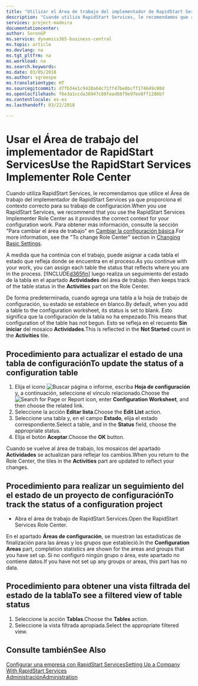 ```yaml
---
title: "Utilizar el Área de trabajo del implementador de RapidStart Services | Documentos de Microsoft"
description: "Cuando utiliza RapidStart Services, le recomendamos que realice un seguimiento de su trabajo y utilice el Área de trabajo del implementador de RapidStart Services ya que proporciona el contexto correcto para su trabajo de configuración."
services: project-madeira
documentationcenter: 
author: SorenGP
ms.service: dynamics365-business-central
ms.topic: article
ms.devlang: na
ms.tgt_pltfrm: na
ms.workload: na
ms.search.keywords: 
ms.date: 03/05/2018
ms.author: sgroespe
ms.translationtype: HT
ms.sourcegitcommit: d7fb34e1c9428a64c71ff47be8bcff174649c00d
ms.openlocfilehash: f6e3a1ccda36947c80fead68f9e97ee8ff1286bf
ms.contentlocale: es-es
ms.lasthandoff: 03/22/2018

---
```

# <a name="use-the-rapidstart-services-implementer-role-center"></a><span data-ttu-id="fa796-103">Usar el Área de trabajo del implementador de RapidStart Services</span><span class="sxs-lookup"><span data-stu-id="fa796-103">Use the RapidStart Services Implementer Role Center</span></span>
<span data-ttu-id="fa796-104">Cuando utiliza RapidStart Services, le recomendamos que utilice el Área de trabajo del implementador de RapidStart Services ya que proporciona el contexto correcto para su trabajo de configuración.</span><span class="sxs-lookup"><span data-stu-id="fa796-104">When you use RapidStart Services, we recommend that you use the RapidStart Services Implementer Role Center as it provides the correct context for your configuration work.</span></span> <span data-ttu-id="fa796-105">Para obtener más información, consulte la sección "Para cambiar el área de trabajo" en [Cambiar la configuración básica](ui-change-basic-settings.md).</span><span class="sxs-lookup"><span data-stu-id="fa796-105">For more information, see the "To change Role Center" section in [Changing Basic Settings](ui-change-basic-settings.md).</span></span>

<span data-ttu-id="fa796-106">A medida que ha continúa con el trabajo, puede asignar a cada tabla el estado que refleja donde se encuentra en el proceso.</span><span class="sxs-lookup"><span data-stu-id="fa796-106">As you continue with your work, you can assign each table the status that reflects where you are in the process.</span></span> [!INCLUDE[d365fin](includes/d365fin_md.md)]<span data-ttu-id="fa796-107"> luego realiza un seguimiento del estado de la tabla en el apartado **Actividades** del área de trabajo.</span><span class="sxs-lookup"><span data-stu-id="fa796-107"> then keeps track of the table status in the **Activities** part on the Role Center.</span></span>  

<span data-ttu-id="fa796-108">De forma predeterminada, cuando agrega una tabla a la hoja de trabajo de configuración, su estado se establece en blanco.</span><span class="sxs-lookup"><span data-stu-id="fa796-108">By default, when you add a table to the configuration worksheet, its status is set to blank.</span></span> <span data-ttu-id="fa796-109">Esto significa que la configuración de la tabla no ha empezado.</span><span class="sxs-lookup"><span data-stu-id="fa796-109">This means that configuration of the table has not begun.</span></span> <span data-ttu-id="fa796-110">Esto se refleja en el recuento **Sin iniciar** del mosaico **Actividades**.</span><span class="sxs-lookup"><span data-stu-id="fa796-110">This is reflected in the **Not Started** count in the **Activities** tile.</span></span>  

## <a name="to-update-the-status-of-a-configuration-table"></a><span data-ttu-id="fa796-111">Procedimiento para actualizar el estado de una tabla de configuración</span><span class="sxs-lookup"><span data-stu-id="fa796-111">To update the status of a configuration table</span></span>  
1.  <span data-ttu-id="fa796-112">Elija el icono ![Buscar página o informe](media/ui-search/search_small.png "icono Buscar página o informe"), escriba **Hoja de configuración** y, a continuación, seleccione el vínculo relacionado.</span><span class="sxs-lookup"><span data-stu-id="fa796-112">Choose the ![Search for Page or Report](media/ui-search/search_small.png "Search for Page or Report icon") icon, enter **Configuration Worksheet**, and then choose the related link.</span></span>  
2.  <span data-ttu-id="fa796-113">Seleccione la acción **Editar lista**.</span><span class="sxs-lookup"><span data-stu-id="fa796-113">Choose the **Edit List** action.</span></span>  
3.  <span data-ttu-id="fa796-114">Seleccione una tabla y, en el campo **Estado**, elija el estado correspondiente.</span><span class="sxs-lookup"><span data-stu-id="fa796-114">Select a table, and in the **Status** field, choose the appropriate status.</span></span>  
4.  <span data-ttu-id="fa796-115">Elija el botón **Aceptar**.</span><span class="sxs-lookup"><span data-stu-id="fa796-115">Choose the **OK** button.</span></span>  

<span data-ttu-id="fa796-116">Cuando se vuelve al área de trabajo, los mosaicos del apartado **Actividades** se actualizan para reflejar los cambios.</span><span class="sxs-lookup"><span data-stu-id="fa796-116">When you return to the Role Center, the tiles in the **Activities** part are updated to reflect your changes.</span></span>  

## <a name="to-track-the-status-of-a-configuration-project"></a><span data-ttu-id="fa796-117">Procedimiento para realizar un seguimiento del el estado de un proyecto de configuración</span><span class="sxs-lookup"><span data-stu-id="fa796-117">To track the status of a configuration project</span></span>  
- <span data-ttu-id="fa796-118">Abra el área de trabajo de RapidStart Services.</span><span class="sxs-lookup"><span data-stu-id="fa796-118">Open the RapidStart Services Role Center.</span></span>  

<span data-ttu-id="fa796-119">En el apartado **Áreas de configuración**, se muestran las estadísticas de finalización para las áreas y los grupos que estableció.</span><span class="sxs-lookup"><span data-stu-id="fa796-119">In the **Configuration Areas** part, completion statistics are shown for the areas and groups that you have set up.</span></span> <span data-ttu-id="fa796-120">Si no configuró ningún grupo o área, este apartado no contiene datos.</span><span class="sxs-lookup"><span data-stu-id="fa796-120">If you have not set up any groups or areas, this part has no data.</span></span>  

## <a name="to-see-a-filtered-view-of-table-status"></a><span data-ttu-id="fa796-121">Procedimiento para obtener una vista filtrada del estado de la tabla</span><span class="sxs-lookup"><span data-stu-id="fa796-121">To see a filtered view of table status</span></span>  
1. <span data-ttu-id="fa796-122">Seleccione la acción **Tablas**.</span><span class="sxs-lookup"><span data-stu-id="fa796-122">Choose the **Tables** action.</span></span>  
2. <span data-ttu-id="fa796-123">Seleccione la vista filtrada apropiada.</span><span class="sxs-lookup"><span data-stu-id="fa796-123">Select the appropriate filtered view.</span></span>  

## <a name="see-also"></a><span data-ttu-id="fa796-124">Consulte también</span><span class="sxs-lookup"><span data-stu-id="fa796-124">See Also</span></span>  
[<span data-ttu-id="fa796-125">Configurar una empresa con RapidStart Services</span><span class="sxs-lookup"><span data-stu-id="fa796-125">Setting Up a Company With RapidStart Services</span></span>](admin-set-up-a-company-with-rapidstart.md)  
[<span data-ttu-id="fa796-126">Administración</span><span class="sxs-lookup"><span data-stu-id="fa796-126">Administration</span></span>](admin-setup-and-administration.md)

